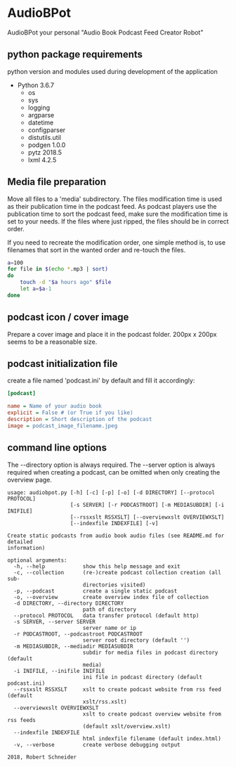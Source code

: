 # AudioBPot

AudioBPot your personal "Audio Book Podcast Feed Creator Robot"

## python package requirements

python version and modules used during development of the application

* Python 3.6.7
  * os
  * sys
  * logging
  * argparse
  * datetime
  * configparser
  * distutils.util
  * podgen 1.0.0
  * pytz 2018.5
  * lxml 4.2.5

## Media file preparation

Move all files to a 'media' subdirectory. The files modification time is used
as their publication time in the podcast feed. As podcast players use the
publication time to sort the podcast feed, make sure the modification time is
set to your needs. If the files where just ripped, the files should be in
correct order.

If you need to recreate the modification order, one simple method is, to use filenames that sort in the wanted order and re-touch the files.

```bash
a=100
for file in $(echo *.mp3 | sort)
do
	touch -d "$a hours ago" $file
	let a=$a-1
done
```

## podcast icon / cover image

Prepare a cover image and place it in the podcast folder. 200px x 200px seems
to be a reasonable size.

## podcast initialization file

create a file named 'podcast.ini' by default and fill it accordingly:

```ini
[podcast]

name = Name of your audio book
explicit = False # (or True if you like)
description = Short description of the podcast
image = podcast_image_filename.jpeg
```

## command line options

The --directory option is always required. The --server option is always
required when creating a podcast, can be omitted when only creating the
overview page.

```
usage: audiobpot.py [-h] [-c] [-p] [-o] [-d DIRECTORY] [--protocol PROTOCOL]
                    [-s SERVER] [-r PODCASTROOT] [-m MEDIASUBDIR] [-i INIFILE]
                    [--rssxslt RSSXSLT] [--overviewxslt OVERVIEWXSLT]
                    [--indexfile INDEXFILE] [-v]

Create static podcasts from audio book audio files (see README.md for detailed
information)

optional arguments:
  -h, --help            show this help message and exit
  -c, --collection      (re-)create podcast collection creation (all sub-
                        directories visited)
  -p, --podcast         create a single static podcast
  -o, --overview        create overview index file of collection
  -d DIRECTORY, --directory DIRECTORY
                        path of directory
  --protocol PROTOCOL   data transfer protocol (default http)
  -s SERVER, --server SERVER
                        server name or ip
  -r PODCASTROOT, --podcastroot PODCASTROOT
                        server root directory (default '')
  -m MEDIASUBDIR, --mediadir MEDIASUBDIR
                        subdir for media files in podcast directory (default
                        media)
  -i INIFILE, --inifile INIFILE
                        ini file in podcast directory (default podcast.ini)
  --rssxslt RSSXSLT     xslt to create podcast website from rss feed (default
                        xslt/rss.xslt)
  --overviewxslt OVERVIEWXSLT
                        xslt to create podcast overview website from rss feeds
                        (default xslt/overview.xslt)
  --indexfile INDEXFILE
                        html indexfile filename (default index.html)
  -v, --verbose         create verbose debugging output

2018, Robert Schneider

```
